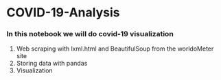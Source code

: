 # COVID-19-Analysis

### In this notebook we will do covid-19 visualization

1.   Web scraping with lxml.html and BeautifulSoup from the worldoMeter site 
2.   Storing data with pandas 
3.   Visualization 
